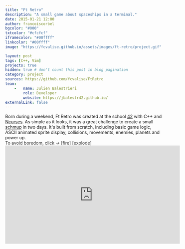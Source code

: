 ```yaml
---
title: "Ft Retro"
description: "A small game about spaceships in a terminal."
date: 2015-01-21 12:00
author: francoiscorbel
bgcolor: "#000"
txtcolor: "#cfcfcf"
iframecolor: "#00ffff"
linkcolor: "#00ffff"
image: "https://fcvalise.github.io/assets/images/ft-retro/project.gif"

layout: post
tags: [C++, Vim]
projects: true
hidden: true # don't count this post in blog pagination
category: project
sources: https://github.com/fcvalise/FtRetro
team:
    -   name: Julien Balestrieri
        role: Developer
        website: https://jbalestr42.github.io/
externalLink: false
---
```


<div class="text justify general-margin">
Born during a weekend, Ft Retro was created at the school <a alt="https://en.wikipedia.org/wiki/42_(school)" href="https://en.wikipedia.org/wiki/42_(school)" target="_blank">42</a>
with C++ and <a alt="https://en.wikipedia.org/wiki/Ncurses" href="https://en.wikipedia.org/wiki/Ncurses" target="_blank">Ncurses</a>.
As simple as it looks, it was a great challenge to create a small <a alt="https://en.wikipedia.org/wiki/Shoot'em_up" href="https://en.wikipedia.org/wiki/Shoot_%27em_up" target="_blank">schmup</a>
in two days. It's built from scratch, including basic game logic, ASCII animated sprite display, collisions, movements, enemies, planets and power up.
</div>

<div style="display:inline-block; color:#373737">To avoid boredom, click -> </div>
<div style="display:inline-block; color:#373737" onclick="playSoundFire()">[fire] </div>
<div style="display:inline-block; color:#373737" onclick="playSoundExplode()">[explode]</div>

<div class="video general-margin">
    <iframe width="560px" height="315px" src="https://www.youtube.com/embed/Q7rNyHkXPDA?modestbranding=1&autohide=1&showinfo=0&controls=0" frameborder="0" allowfullscreen></iframe>
</div>

<audio id="fire" src="{{ site.url}}/assets/sounds/ft_retro_fire.ogg"></audio>
<audio id="explode" src="{{ site.url}}/assets/sounds/ft_retro_explode.ogg"></audio>
<script>
function playSoundFire() { document.getElementById('fire').play(); }
function playSoundExplode() { document.getElementById('explode').play(); }
</script>
